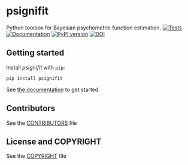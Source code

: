 # psignifit

Python toolbox for Bayesian psychometric function estimation.
[![Tests](https://github.com/wichmann-lab/python-psignifit/actions/workflows/ci-tests.yml/badge.svg)](https://github.com/wichmann-lab/python-psignifit/actions/workflows/ci-tests.yml)
[![Documentation](https://readthedocs.org/projects/psignifit/badge/?version=latest)](https://psignifit.readthedocs.io/en/latest/?badge=latest)
[![PyPI version](https://img.shields.io/pypi/v/psignifit.svg)](https://pypi.python.org/pypi/psignifit)
[![DOI](https://zenodo.org/badge/55228455.svg)](https://doi.org/10.5281/zenodo.14750140)

## Getting started

Install *psignifit* with `pip`:
```
pip install psignifit
```

See [the documentation](https://psignifit.readthedocs.io/en/latest/) to get started.


## Contributors

See the [CONTRIBUTORS](https://github.com/wichmann-lab/python-psignifit/blob/master/CONTRIBUTORS) file

## License and COPYRIGHT

See the [COPYRIGHT](https://github.com/wichmann-lab/python-psignifit/blob/master/COPYRIGHT) file

